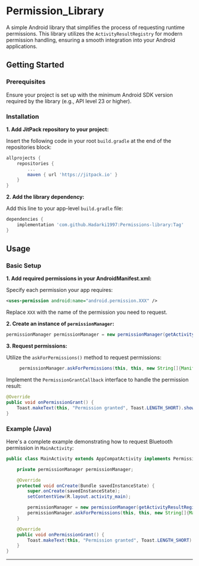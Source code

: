 
# Permission_Library

A simple Android library that simplifies the process of requesting runtime permissions. This library utilizes the `ActivityResultRegistry` for modern permission handling, ensuring a smooth integration into your Android applications.

## Getting Started

### Prerequisites

Ensure your project is set up with the minimum Android SDK version required by the library (e.g., API level 23 or higher).

### Installation

**1. Add JitPack repository to your project:**

   Insert the following code in your root `build.gradle` at the end of the repositories block:

   ```gradle
   allprojects {
       repositories {
           ...
           maven { url 'https://jitpack.io' }
       }
   }
   ```

**2. Add the library dependency:**

   Add this line to your app-level `build.gradle` file:

   ```gradle
   dependencies {
       implementation 'com.github.Hadarki1997:Permissions-library:Tag'
   }
   ```

## Usage

### Basic Setup

**1. Add required permissions in your AndroidManifest.xml:**

   Specify each permission your app requires:

   ```xml
   <uses-permission android:name="android.permission.XXX" />
   ```

   Replace `XXX` with the name of the permission you need to request.

**2. Create an instance of `permissionManager`:**

   ```java
   permissionManager permissionManager = new permissionManager(getActivityResultRegistry());
   ```

**3. Request permissions:**

   Utilize the `askForPermissions()` method to request permissions:

   ```java
        permissionManager.askForPermissions(this, this, new String[]{Manifest.permission.BLUETOOTH_CONNECT}, "We need permission to use Bluetooth", "It's necessary for our app to connect with other Bluetooth devices.");
   ```

   Implement the `PermissionGrantCallback` interface to handle the permission result:

   ```java
   @Override
   public void onPermissionGrant() {
       Toast.makeText(this, "Permission granted", Toast.LENGTH_SHORT).show();
   }
   ```

### Example (Java)

Here's a complete example demonstrating how to request Bluetooth permission in `MainActivity`:

```java
public class MainActivity extends AppCompatActivity implements PermissionGrantCallback {

    private permissionManager permissionManager;

    @Override
    protected void onCreate(Bundle savedInstanceState) {
        super.onCreate(savedInstanceState);
        setContentView(R.layout.activity_main);

        permissionManager = new permissionManager(getActivityResultRegistry());
        permissionManager.askForPermissions(this, this, new String[]{Manifest.permission.BLUETOOTH_CONNECT}, "We need permission to use Bluetooth", "It's necessary for our app to connect with other Bluetooth devices.");
    }

    @Override
    public void onPermissionGrant() {
        Toast.makeText(this, "Permission granted", Toast.LENGTH_SHORT).show();
    }
}
```

---


